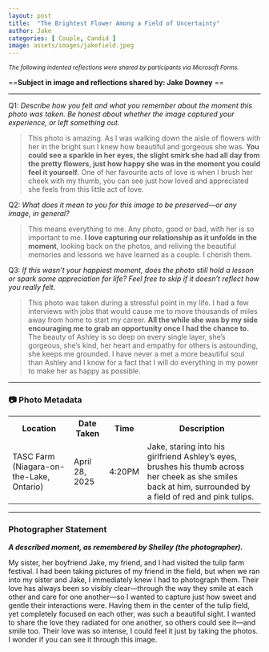 ```yaml
---
layout: post
title:  "The Brightest Flower Among a Field of Uncertainty"
author: Jake
categories: [ Couple, Candid ]
image: assets/images/jakefield.jpeg
---
```


<small><em>The following indented reflections were shared by participants via Microsoft Forms.</em></small>

==**Subject in image and reflections shared by: Jake Downey** ==

***

Q1: *Describe how you felt and what you remember about the moment this photo was taken. Be honest about whether the image captured your experience, or left something out.*

> This photo is amazing. As I was walking down the aisle of flowers with her in the bright sun I knew how beautiful and gorgeous she was. **You could see a sparkle in her eyes, the slight smirk she had all day from the pretty flowers, just how happy she was in the moment you could feel it yourself.** One of her favourite acts of love is when I brush her cheek with my thumb, you can see just how loved and appreciated she feels from this little act of love.

Q2: *What does it mean to you for this image to be preserved—or any image, in general?*

> This means everything to me. Any photo, good or bad, with her is so important to me. **I love capturing our relationship as it unfolds in the moment**, looking back on the photos, and reliving the beautiful memories and lessons we have learned as a couple. I cherish them.

Q3: *If this wasn’t your happiest moment, does the photo still hold a lesson or spark some appreciation for life? Feel free to skip if it doesn’t reflect how you really felt.*

<!--more-->
> This photo was taken during a stressful point in my life. I had a few interviews with jobs that would cause me to move thousands of miles away from home to start my career. **All the while she was by my side encouraging me to grab an opportunity once I had the chance to.** The beauty of Ashley is so deep on every single layer, she’s gorgeous, she’s kind, her heart and empathy for others is astounding, she keeps me grounded. I have never a met a more beautiful soul than Ashley and I know for a fact that I will do everything in my power to make her as happy as possible.

***

### 📷 Photo Metadata

<table>
    <tr>
        <th>Location</th>
        <th>Date Taken</th>
        <th>Time</th>
        <th>Description</th>
    </tr>
    <tr>
        <td>TASC Farm (Niagara-on-the-Lake, Ontario)</td>
        <td>April 28, 2025</td>
        <td>4:20PM</td>
        <td>Jake, staring into his girlfriend Ashley’s eyes, brushes his thumb across her cheek as she smiles back at him, surrounded by a field of red and pink tulips.</td>
    </tr>
</table>

***

### Photographer Statement
***A described moment, as remembered by Shelley (the photographer).***

My sister, her boyfriend Jake, my friend, and I had visited the tulip farm festival. I had been taking pictures of my friend in the field, but when we ran into my sister and Jake, I immediately knew I had to photograph them. Their love has always been so visibly clear—through the way they smile at each other and care for one another—so I wanted to capture just how sweet and gentle their interactions were. Having them in the center of the tulip field, yet completely focused on each other, was such a beautiful sight. I wanted to share the love they radiated for one another, so others could see it—and smile too. Their love was so intense, I could feel it just by taking the photos. I wonder if you can see it through this image.